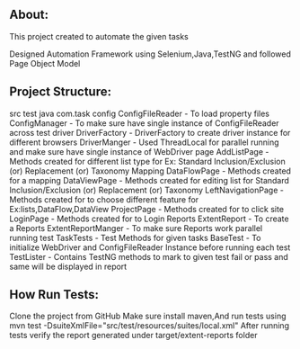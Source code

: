 About:
------
This project created to automate the given tasks

Designed Automation Framework using Selenium,Java,TestNG and followed Page Object Model

Project Structure:
------------------
src
  test
     java
       com.task
           config
             ConfigFileReader - To load property files
             ConfigManager    - To make sure have single instance of ConfigFileReader across test
           driver
             DriverFactory    - DriverFactory to create driver instance for different browsers
             DriverManger     - Used ThreadLocal for parallel running and make sure have single instance of WebDriver
           page
             AddListPage      - Methods created for different list type for Ex: Standard Inclusion/Exclusion (or) Replacement (or) Taxonomy Mapping
             DataFlowPage     - Methods created for a mapping
             DataViewPage     - Methods created for editing list for Standard Inclusion/Exclusion (or) Replacement (or) Taxonomy
             LeftNavigationPage - Methods created for to choose different feature for Ex:lists,DataFlow,DataView
             ProjectPage        - Methods created for to click site
             LoginPage          - Methods created for to Login
           Reports
             ExtentReport        - To create a Reports
             ExtentReportManger  - To make sure Reports work parallel running
           test
             TaskTests           - Test Methods for given tasks
           BaseTest              - To initialize WebDriver and ConfigFileReader Instance before running each test
           TestLister            - Contains TestNG methods to mark to given test fail or pass and same will be displayed in report

How Run Tests:
--------------
Clone the project from GitHub
Make sure install maven,And run tests using mvn test -DsuiteXmlFile="src/test/resources/suites/local.xml"
After running tests verify the report generated under target/extent-reports folder
             

